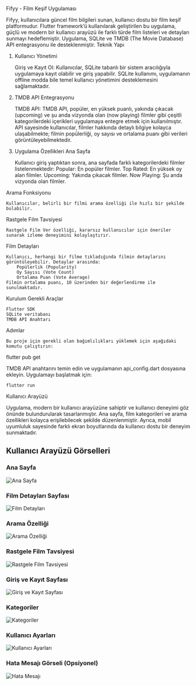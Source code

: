 Fifyy - Film Keşif Uygulaması

Fifyy, kullanıcılara güncel film bilgileri sunan, kullanıcı dostu bir film keşif platformudur. Flutter framework’ü kullanılarak geliştirilen bu uygulama, güçlü ve modern bir kullanıcı arayüzü ile farklı türde film listeleri ve detayları sunmayı hedeflemiştir. Uygulama, SQLite ve TMDB (The Movie Database) API entegrasyonu ile desteklenmiştir.
Teknik Yapı
1. Kullanıcı Yönetimi

    Giriş ve Kayıt Ol:
        Kullanıcılar, SQLite tabanlı bir sistem aracılığıyla uygulamaya kayıt olabilir ve giriş yapabilir.
        SQLite kullanımı, uygulamanın offline modda bile temel kullanıcı yönetimini desteklemesini sağlamaktadır.

2. TMDB API Entegrasyonu

    TMDB API:
        TMDB API, popüler, en yüksek puanlı, yakında çıkacak (upcoming) ve şu anda vizyonda olan (now playing) filmler gibi çeşitli kategorilerdeki içerikleri uygulamaya entegre etmek için kullanılmıştır.
        API sayesinde kullanıcılar, filmler hakkında detaylı bilgiye kolayca ulaşabilmekte; filmin popülerliği, oy sayısı ve ortalama puanı gibi verileri görüntüleyebilmektedir.

3. Uygulama Özellikleri
Ana Sayfa

    Kullanıcı giriş yaptıktan sonra, ana sayfada farklı kategorilerdeki filmler listelenmektedir:
        Popular: En popüler filmler.
        Top Rated: En yüksek oy alan filmler.
        Upcoming: Yakında çıkacak filmler.
        Now Playing: Şu anda vizyonda olan filmler.

Arama Fonksiyonu

    Kullanıcılar, belirli bir filmi arama özelliği ile hızlı bir şekilde bulabilir.

Rastgele Film Tavsiyesi

    Rastgele Film Ver özelliği, kararsız kullanıcılar için öneriler sunarak izleme deneyimini kolaylaştırır.

Film Detayları

    Kullanıcı, herhangi bir filme tıkladığında filmin detaylarını görüntüleyebilir. Detaylar arasında:
        Popülerlik (Popularity)
        Oy Sayısı (Vote Count)
        Ortalama Puan (Vote Average)
    Filmin ortalama puanı, 10 üzerinden bir değerlendirme ile sunulmaktadır.

Kurulum
Gerekli Araçlar

    Flutter SDK
    SQLite veritabanı
    TMDB API Anahtarı

Adımlar

    Bu proje için gerekli olan bağımlılıkları yüklemek için aşağıdaki komutu çalıştırın:

flutter pub get

TMDB API anahtarını temin edin ve uygulamanın api_config.dart dosyasına ekleyin.
Uygulamayı başlatmak için:

    flutter run

Kullanıcı Arayüzü

Uygulama, modern bir kullanıcı arayüzüne sahiptir ve kullanıcı deneyimi göz önünde bulundurularak tasarlanmıştır. Ana sayfa, film kategorileri ve arama özellikleri kolayca erişilebilecek şekilde düzenlenmiştir. Ayrıca, mobil uyumluluk sayesinde farklı ekran boyutlarında da kullanıcı dostu bir deneyim sunmaktadır.

## Kullanıcı Arayüzü Görselleri

### Ana Sayfa
![Ana Sayfa](app_images/1.png)

### Film Detayları Sayfası
![Film Detayları](app_images/2.png)

### Arama Özelliği
![Arama Özelliği](app_images/3.png)

### Rastgele Film Tavsiyesi
![Rastgele Film Tavsiyesi](app_images/4.png)

### Giriş ve Kayıt Sayfası
![Giriş ve Kayıt Sayfası](app_images/5.png)

### Kategoriler
![Kategoriler](app_images/6.png)

### Kullanıcı Ayarları
![Kullanıcı Ayarları](app_images/7.png)

### Hata Mesajı Görseli (Opsiyonel)
![Hata Mesajı](app_images/8.png)

